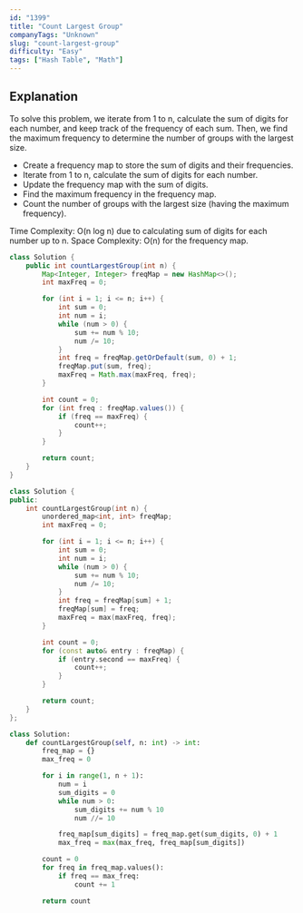 ```yaml
---
id: "1399"
title: "Count Largest Group"
companyTags: "Unknown"
slug: "count-largest-group"
difficulty: "Easy"
tags: ["Hash Table", "Math"]
---
```


## Explanation
To solve this problem, we iterate from 1 to n, calculate the sum of digits for each number, and keep track of the frequency of each sum. Then, we find the maximum frequency to determine the number of groups with the largest size.

- Create a frequency map to store the sum of digits and their frequencies.
- Iterate from 1 to n, calculate the sum of digits for each number.
- Update the frequency map with the sum of digits.
- Find the maximum frequency in the frequency map.
- Count the number of groups with the largest size (having the maximum frequency).

Time Complexity: O(n log n) due to calculating sum of digits for each number up to n.
Space Complexity: O(n) for the frequency map.
```java
class Solution {
    public int countLargestGroup(int n) {
        Map<Integer, Integer> freqMap = new HashMap<>();
        int maxFreq = 0;

        for (int i = 1; i <= n; i++) {
            int sum = 0;
            int num = i;
            while (num > 0) {
                sum += num % 10;
                num /= 10;
            }
            int freq = freqMap.getOrDefault(sum, 0) + 1;
            freqMap.put(sum, freq);
            maxFreq = Math.max(maxFreq, freq);
        }

        int count = 0;
        for (int freq : freqMap.values()) {
            if (freq == maxFreq) {
                count++;
            }
        }

        return count;
    }
}
```

```cpp
class Solution {
public:
    int countLargestGroup(int n) {
        unordered_map<int, int> freqMap;
        int maxFreq = 0;

        for (int i = 1; i <= n; i++) {
            int sum = 0;
            int num = i;
            while (num > 0) {
                sum += num % 10;
                num /= 10;
            }
            int freq = freqMap[sum] + 1;
            freqMap[sum] = freq;
            maxFreq = max(maxFreq, freq);
        }

        int count = 0;
        for (const auto& entry : freqMap) {
            if (entry.second == maxFreq) {
                count++;
            }
        }

        return count;
    }
};
```

```python
class Solution:
    def countLargestGroup(self, n: int) -> int:
        freq_map = {}
        max_freq = 0

        for i in range(1, n + 1):
            num = i
            sum_digits = 0
            while num > 0:
                sum_digits += num % 10
                num //= 10

            freq_map[sum_digits] = freq_map.get(sum_digits, 0) + 1
            max_freq = max(max_freq, freq_map[sum_digits])

        count = 0
        for freq in freq_map.values():
            if freq == max_freq:
                count += 1

        return count
```